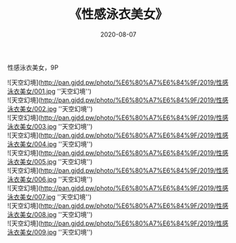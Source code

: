 ﻿---
layout: post
title:  《性感泳衣美女》
date:   2020-08-07
img: http://pan.gjdd.pw/photo/%E6%80%A7%E6%84%9F/2019/性感泳衣美女/000.jpg
categories: [美女, 性感, 泳衣]
---

性感泳衣美女，9P

![天空幻境](http://pan.gjdd.pw/photo/%E6%80%A7%E6%84%9F/2019/性感泳衣美女/001.jpg ''天空幻境'') <br>
![天空幻境](http://pan.gjdd.pw/photo/%E6%80%A7%E6%84%9F/2019/性感泳衣美女/002.jpg ''天空幻境'') <br>
![天空幻境](http://pan.gjdd.pw/photo/%E6%80%A7%E6%84%9F/2019/性感泳衣美女/003.jpg ''天空幻境'') <br>
![天空幻境](http://pan.gjdd.pw/photo/%E6%80%A7%E6%84%9F/2019/性感泳衣美女/004.jpg ''天空幻境'') <br>
![天空幻境](http://pan.gjdd.pw/photo/%E6%80%A7%E6%84%9F/2019/性感泳衣美女/005.jpg ''天空幻境'') <br>
![天空幻境](http://pan.gjdd.pw/photo/%E6%80%A7%E6%84%9F/2019/性感泳衣美女/006.jpg ''天空幻境'') <br>
![天空幻境](http://pan.gjdd.pw/photo/%E6%80%A7%E6%84%9F/2019/性感泳衣美女/007.jpg ''天空幻境'') <br>
![天空幻境](http://pan.gjdd.pw/photo/%E6%80%A7%E6%84%9F/2019/性感泳衣美女/008.jpg ''天空幻境'') <br>
![天空幻境](http://pan.gjdd.pw/photo/%E6%80%A7%E6%84%9F/2019/性感泳衣美女/009.jpg ''天空幻境'') <br>
